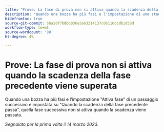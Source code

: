 ```yaml
---
title: "Prove: La fase di prova non si attiva quando la scadenza della fase precedente passa"
description: "Quando una bozza ha più fasi e l'impostazione di uno stadio successivo Attiva è impostata su Quando passa la scadenza dello stadio precedente, lo stadio successivo non si attiva quando la scadenza passa."
hidefromtoc: true
source-git-commit: 6ba26f7b8bd836e5a63214137c06116dcdb1d58d
workflow-type: tm+mt
source-wordcount: '88'
ht-degree: 4%

---
```



# Prove: La fase di prova non si attiva quando la scadenza della fase precedente viene superata

<!--This article is on the WF and WFP TOC-->

Quando una bozza ha più fasi e l’impostazione &quot;Attiva fase&quot; di un passaggio successivo è impostata su &quot;Quando la scadenza della fase precedente passa&quot;, quella fase successiva non si attiva quando la scadenza viene passata.

_Segnalato per la prima volta il 14 marzo 2023._

